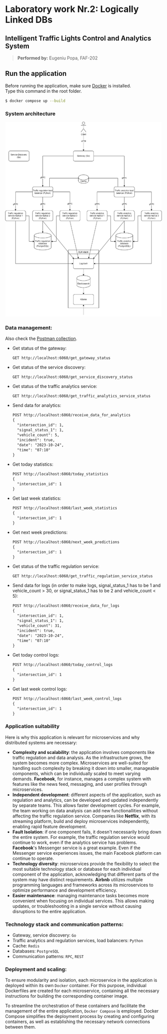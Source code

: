 # Laboratory work Nr.2: Logically Linked DBs

## Intelligent Traffic Lights Control and Analytics System

> **Performed by:** Eugeniu Popa, FAF-202

## Run the application

Before running the application, make sure [Docker](https://www.docker.com/) is installed.  
Type this command in the root folder.

```bash
$ docker compose up --build
```

### System architecture

![Diagram](https://github.com/eugencic/distributed-application-programming/blob/main/docs/system_architecture_diagram.png)

### Data management:

Also check the [Postman collection](https://github.com/eugencic/distributed-application-programming/blob/main/docs).

  - Get status of the gateway:

    ```
    GET http://localhost:6060/get_gateway_status
    ```

  - Get status of the service discovery:

    ```
    GET http://localhost:6060/get_service_discovery_status
    ```

  - Get status of the traffic analytics service:

    ```
    GET http://localhost:6060/get_traffic_analytics_service_status
    ```

  - Send data for analytics:

    ```
    POST http://localhost:6060/receive_data_for_analytics
    {
      "intersection_id": 1,
      "signal_status_1": 1,
      "vehicle_count": 5,
      "incident": true,
      "date": "2023-10-24",
      "time": "07:10"
    }
    ```

  - Get today statistics:

    ```
    POST http://localhost:6060/today_statistics
    {
      "intersection_id": 1
    }
    ```

  - Get last week statistics:

    ```
    POST http://localhost:6060/last_week_statistics
    {
      "intersection_id": 1
    }
    ```

  - Get next week predictions:

    ```
    POST http://localhost:6060/next_week_predictions
    {
      "intersection_id": 1
    }
    ```

  - Get status of the traffic regulation service:

    ```
    GET http://localhost:6060/get_traffic_regulation_service_status
    ```

  - Send data for logs (in order to make logs, signal_status_1 has to be 1 and vehicle_count > 30, or signal_status_1 has to be 2 and vehicle_count < 5):

    ```
    POST http://localhost:6060/receive_data_for_logs 
    {
      "intersection_id": 1,
      "signal_status_1": 1,
      "vehicle_count": 31,
      "incident": true,
      "date": "2023-10-24",
      "time": "07:10"
    }
    ```

  - Get today control logs:

    ```
    POST http://localhost:6060/today_control_logs
    {
      "intersection_id": 1
    }
    ```

  - Get last week control logs:

    ```
    POST http://localhost:6060/last_week_control_logs
    {
      "intersection_id": 1
    }
    ```

### Application suitability

Here is why this application is relevant for microservices and why distributed systems are necessary:

- **Complexity and scalability**: the application involves components like traffic regulation and data analysis. As the infrastructure grows, the system becomes more complex. Microservices are well-suited for handling such complexity by breaking it down into smaller, manageable components, which can be individually scaled to meet varying demands. **Facebook**, for instance, manages a complex system with features like the news feed, messaging, and user profiles through microservices.
- **Independent development**: different aspects of the application, such as regulation and analytics, can be developed and updated independently by separate teams. This allows faster development cycles. For example, the team working on data analysis can add new functionallities without affecting the traffic regulation service. Companies like **Netflix**, with its streaming platform, build and deploy microservices independently, enabling rapid feature development.
- **Fault Isolation**: if one component fails, it doesn't necessarily bring down the entire system. For example, the traffic regulation service would continue to work, even if the analytics service has problems. **Facebook**'s Messenger service is a great example. Even if the Messenger service experiences issues, the main Facebook platform can continue to operate.
- **Technology diversity**: microservices provide the flexibility to select the most suitable technology stack or database for each individual component of the application, acknowledging that different parts of the system may have distinct requirements. **Airbnb** utilizes multiple programming languages and frameworks across its microservices to optimize performance and development efficiency.
- **Easier maintenance**: managing maintenance tasks becomes more convenient when focusing on individual services. This allows making updates, or troubleshooting in a single service without causing disruptions to the entire application.

### Technology stack and communication patterns:

- Gateway, service discovery: `Go`
- Traffic analytics and regulation services, load balancers: `Python`
- Cache: `Redis`
- Databases: `PostgreSQL`
- Communication patterns: `RPC`, `REST`

### Deployment and scaling:

To ensure modularity and isolation, each microservice in the application is deployed within its own `Docker` container. For this purpose, individual Dockerfiles are created for each microservice, containing all the necessary instructions for building the corresponding container image.

To streamline the orchestration of these containers and facilitate the management of the entire application, `Docker Compose` is employed. Docker Compose simplifies the deployment process by creating and configuring containers, as well as establishing the necessary network connections between them.
